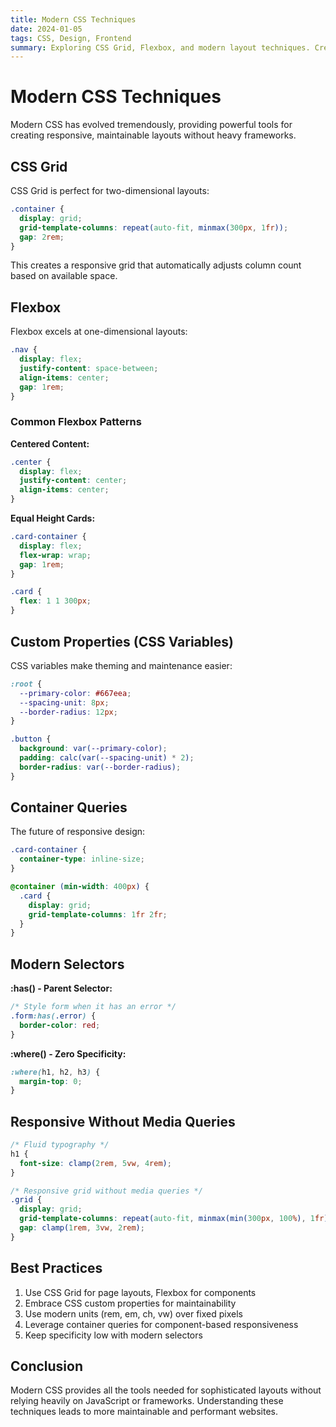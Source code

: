 ```yaml
---
title: Modern CSS Techniques
date: 2024-01-05
tags: CSS, Design, Frontend
summary: Exploring CSS Grid, Flexbox, and modern layout techniques. Creating responsive designs with minimal media queries.
---
```


# Modern CSS Techniques

Modern CSS has evolved tremendously, providing powerful tools for creating responsive, maintainable layouts without heavy frameworks.

## CSS Grid

CSS Grid is perfect for two-dimensional layouts:

```css
.container {
  display: grid;
  grid-template-columns: repeat(auto-fit, minmax(300px, 1fr));
  gap: 2rem;
}
```

This creates a responsive grid that automatically adjusts column count based on available space.

## Flexbox

Flexbox excels at one-dimensional layouts:

```css
.nav {
  display: flex;
  justify-content: space-between;
  align-items: center;
  gap: 1rem;
}
```

### Common Flexbox Patterns

**Centered Content:**
```css
.center {
  display: flex;
  justify-content: center;
  align-items: center;
}
```

**Equal Height Cards:**
```css
.card-container {
  display: flex;
  flex-wrap: wrap;
  gap: 1rem;
}

.card {
  flex: 1 1 300px;
}
```

## Custom Properties (CSS Variables)

CSS variables make theming and maintenance easier:

```css
:root {
  --primary-color: #667eea;
  --spacing-unit: 8px;
  --border-radius: 12px;
}

.button {
  background: var(--primary-color);
  padding: calc(var(--spacing-unit) * 2);
  border-radius: var(--border-radius);
}
```

## Container Queries

The future of responsive design:

```css
.card-container {
  container-type: inline-size;
}

@container (min-width: 400px) {
  .card {
    display: grid;
    grid-template-columns: 1fr 2fr;
  }
}
```

## Modern Selectors

**:has() - Parent Selector:**
```css
/* Style form when it has an error */
.form:has(.error) {
  border-color: red;
}
```

**:where() - Zero Specificity:**
```css
:where(h1, h2, h3) {
  margin-top: 0;
}
```

## Responsive Without Media Queries

```css
/* Fluid typography */
h1 {
  font-size: clamp(2rem, 5vw, 4rem);
}

/* Responsive grid without media queries */
.grid {
  display: grid;
  grid-template-columns: repeat(auto-fit, minmax(min(300px, 100%), 1fr));
  gap: clamp(1rem, 3vw, 2rem);
}
```

## Best Practices

1. Use CSS Grid for page layouts, Flexbox for components
2. Embrace CSS custom properties for maintainability
3. Use modern units (rem, em, ch, vw) over fixed pixels
4. Leverage container queries for component-based responsiveness
5. Keep specificity low with modern selectors

## Conclusion

Modern CSS provides all the tools needed for sophisticated layouts without relying heavily on JavaScript or frameworks. Understanding these techniques leads to more maintainable and performant websites.